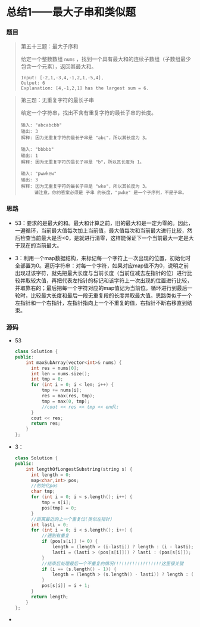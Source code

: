 # 总结1——最大子串和类似题

### 题目

> 第五十三题：最大子序和
>
> 给定一个整数数组 `nums` ，找到一个具有最大和的连续子数组（子数组最少包含一个元素），返回其最大和。
>
> ```
> Input: [-2,1,-3,4,-1,2,1,-5,4],
> Output: 6
> Explanation: [4,-1,2,1] has the largest sum = 6.
> ```

> 第三题：无重复字符的最长子串
>
> 给定一个字符串，找出不含有重复字符的最长子串的长度。
>
> ```
> 输入: "abcabcbb"
> 输出: 3 
> 解释: 因为无重复字符的最长子串是 "abc"，所以其长度为 3。
> 
> 输入: "bbbbb"
> 输出: 1
> 解释: 因为无重复字符的最长子串是 "b"，所以其长度为 1。
> 
> 输入: "pwwkew"
> 输出: 3
> 解释: 因为无重复字符的最长子串是 "wke"，所以其长度为 3。
>      请注意，你的答案必须是 子串 的长度，"pwke" 是一个子序列，不是子串。
> ```

> 

### 思路

* 53：要求的是最大的和。最大和计算之前，旧的最大和是一定为零的。因此，一遍循环，当前最大值每次加上当前值，最大值每次和当前最大进行比较，然后检查当前最大是否<0，是就进行清零，这样能保证下一个当前最大一定是大于现在的当前最大。

- 3：利用一个map数据结构，来标记每一个字符上一次出现的位置，初始化时全部置为0。遍历字符串：对每一个字符，如果对应map值不为0，说明之前出现过该字符，就先把最大长度与当前长度（当前位减去左指针的位）进行比较并取较大值，再把代表左指针的标记和该字符上一次出现的位置进行比较，并取靠右的；最后把每一个字符对应的map值记为当前位。循环进行到最后一轮时，比较最大长度和最后一段无重复段的长度并取最大值。思路类似于一个左指针和一个右指针，左指针指向上一个不重复的值，右指针不断右移直到结束。

### 源码

* 53

  ```c++
  class Solution {
  public:
      int maxSubArray(vector<int>& nums) {
  		int res = nums[0];
  		int len = nums.size();
  		int tmp = 0;
  		for (int i = 0; i < len; i++) {
  			tmp += nums[i];
  			res = max(res, tmp);
  			tmp = max(0, tmp);			
  			//cout << res << tmp << endl;
  		}
  		cout << res;
  		return res;
      }
  };
  ```

* 3：

  ```c++
  class Solution {
  public:
      int lengthOfLongestSubstring(string s) {
  		int length = 0;
  		map<char,int> pos;
  		//初始化pos
  		char tmp;
  		for (int i = 0; i < s.length(); i++) {
  			tmp = s[i];
  			pos[tmp] = 0;
  		}
  		//距离最近的上一个重复位(类似左指针）
  		int lasti = 0;
  		for (int i = 0; i < s.length(); i++) {
  			//遇到有重复
  			if (pos[s[i]] != 0) {
  				length = (length > (i-lasti)) ? length : (i - lasti);
  				lasti = (lasti > (pos[s[i]])) ? lasti : (pos[s[i]]);
  			}
  			//结束后处理最后一个不重复的情况!!!!!!!!!!!!!!!!!!这里很关键
  			if (i == (s.length() - 1)) {
  				length = (length > (s.length() - lasti)) ? length : (s.length() - lasti);
  			}
  			pos[s[i]] = i + 1;
  		}
  		return length;
      }
  };
  
  ```

- 

  ```c++
  
  ```